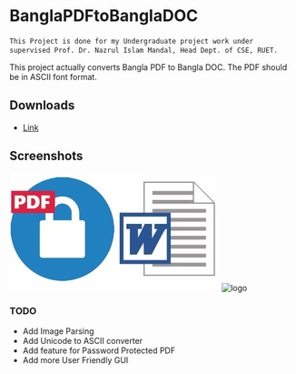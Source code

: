# BanglaPDFtoBanglaDOC

```
This Project is done for my Undergraduate project work under supervised Prof. Dr. Nazrul Islam Mandal, Head Dept. of CSE, RUET.
```
 This project actually converts Bangla PDF to Bangla DOC. The PDF should be in ASCII font format. 

## Downloads

* [Link](https://github.com/habibruetian12/BanglaPDFtoBanglaDOC/releases/download/1.0.0/BanglaPDFtoBanglaDOC.jar)

## Screenshots

![Logo](doc_logo.jpg)
![logo](Sc-1.jpg)

### TODO

* Add Image Parsing
* Add Unicode to ASCII converter
* Add feature for Password Protected PDF
* Add more User Friendly GUI
